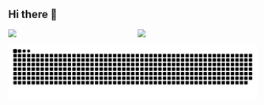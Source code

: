 ## Hi there 👋

<div style="display: flex; justify-content: space-between;">
    <img width="43%" src="https://github-readme-streak-stats.herokuapp.com/?user=ingvarrakern&hide_border=true&theme=tokyonight" style="margin-right: 10px;" /> 
    <img width="48%" src="https://github-readme-stats.vercel.app/api?username=ingvarrakern&count_private=true&show_icons=true&include_all_commits=true&hide_border=true&hide_title=true&theme=tokyonight" />
</div>

![Snake animation](https://github.com/Platane/snk/raw/output/github-contribution-grid-snake.svg)
<!--
**ingvarrakern/Ingvarrakern** is a ✨ _special_ ✨ repository because its `README.md` (this file) appears on your GitHub profile.

Here are some ideas to get you started:

- 🔭 I’m currently working on ...
- 🌱 I’m currently learning ...
- 👯 I’m looking to collaborate on ...
- 🤔 I’m looking for help with ...
- 💬 Ask me about ...
- 📫 How to reach me: ...
- 😄 Pronouns: ...
- ⚡ Fun fact: ...
-->
